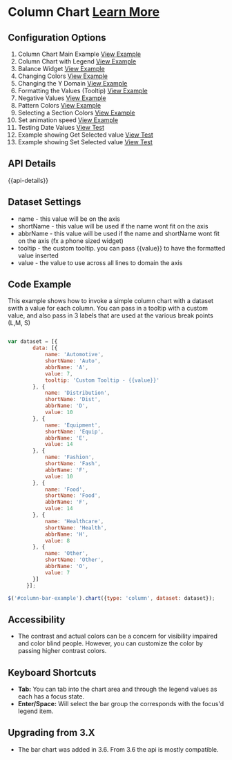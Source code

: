 
# Column Chart  [Learn More](#)

## Configuration Options

1. Column Chart Main Example [View Example]( ../components/column/example-index)
2. Column Chart with Legend [View Example]( ../components/column/example-legend)
3. Balance Widget [View Example]( ../components/column/example-balance)
4. Changing Colors [View Example]( ../components/column/example-colors)
5. Changing the Y Domain [View Example]( ../components/column/example-domain-change)
6. Formatting the Values (Tooltip) [View Example]( ../components/column/example-formatter)
7. Negative Values [View Example]( ../components/column/example-negative-value)
8. Pattern Colors [View Example]( ../components/column/example-patterns)
9. Selecting a Section Colors [View Example]( ../components/column/example-selected)
10. Set animation speed [View Example]( ../components/column/example-animation)
11. Testing Date Values [View Test]( ../components/column/test-by-date)
12. Example showing Get Selected value [View Test]( ../components/column/example-get-selected)
13. Example showing Set Selected value [View Test]( ../components/column/example-set-selected)

## API Details

{{api-details}}

## Dataset Settings

* name - this value will be on the axis
* shortName - this value will be used if the name wont fit on the axis
* abbrName - this value will be used if the name and shortName wont fit on the axis (fx a phone sized widget)
* tooltip - the custom tooltip. you can pass {{value}} to have the formatted value inserted
* value - the value to use across all lines to domain the axis

## Code Example

This example shows how to invoke a simple column chart with a dataset swith a value for each column. You can pass in a tooltip with a custom value, and also pass in 3 labels that are used at the various break points (L,M, S)

```javascript

var dataset = [{
        data: [{
            name: 'Automotive',
            shortName: 'Auto',
            abbrName: 'A',
            value: 7,
            tooltip: 'Custom Tooltip - {{value}}'
        }, {
            name: 'Distribution',
            shortName: 'Dist',
            abbrName: 'D',
            value: 10
        }, {
            name: 'Equipment',
            shortName: 'Equip',
            abbrName: 'E',
            value: 14
        }, {
            name: 'Fashion',
            shortName: 'Fash',
            abbrName: 'F',
            value: 10
        }, {
            name: 'Food',
            shortName: 'Food',
            abbrName: 'F',
            value: 14
        }, {
            name: 'Healthcare',
            shortName: 'Health',
            abbrName: 'H',
            value: 8
        }, {
            name: 'Other',
            shortName: 'Other',
            abbrName: 'O',
            value: 7
        }]
      }];

$('#column-bar-example').chart({type: 'column', dataset: dataset});


```

## Accessibility

- The contrast and actual colors can be a concern for visibility impaired and color blind people. However, you can customize the color by passing higher contrast colors.


## Keyboard Shortcuts

-   **Tab:** You can tab into the chart area and through the legend values as each has a focus state.
-   **Enter/Space:** Will select the bar group the corresponds with the focus'd legend item.

## Upgrading from 3.X

-   The bar chart was added in 3.6. From 3.6 the api is mostly compatible.

